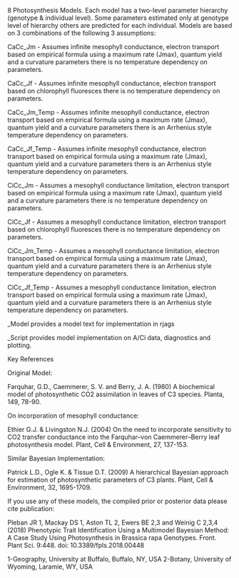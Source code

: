 8 Photosynthesis Models. Each model has a two-level parameter hierarchy (genotype & individual level). 
Some parameters estimated only at genotype level of hierarchy others are predicted for each individual.
Models are based on 3 combinations of the following 3 assumptions:

CaCc_Jm - Assumes infinite mesophyll conductance, electron transport based on empirical formula using a maximum rate (Jmax), quantum yield and a curvature parameters there is no temperature dependency on parameters.

CaCc_Jf - Assumes infinite mesophyll conductance, electron transport based on chlorophyll fluoresces there is no temperature dependency on parameters.

CaCc_Jm_Temp - Assumes infinite mesophyll conductance, electron transport based on empirical formula using a maximum rate (Jmax), quantum yield and a curvature parameters there is an Arrhenius style temperature dependency on parameters.

CaCc_Jf_Temp - Assumes infinite mesophyll conductance, electron transport based on empirical formula using a maximum rate (Jmax), quantum yield and a curvature parameters there is an Arrhenius style temperature dependency on parameters.

CiCc_Jm - Assumes a mesophyll conductance limitation, electron transport based on empirical formula using a maximum rate (Jmax), quantum yield and a curvature parameters there is no temperature dependency on parameters.

CiCc_Jf - Assumes a mesophyll conductance limitation, electron transport based on chlorophyll fluoresces there is no temperature dependency on parameters.

CiCc_Jm_Temp - Assumes a mesophyll conductance limitation, electron transport based on empirical formula using a maximum rate (Jmax), quantum yield and a curvature parameters there is an Arrhenius style temperature dependency on parameters.

CiCc_Jf_Temp - Assumes a mesophyll conductance limitation, electron transport based on empirical formula using a maximum rate (Jmax), quantum yield and a curvature parameters there is an Arrhenius style temperature dependency on parameters.

_Model provides a model text for implementation in rjags

_Script provides model implementation on A/Ci data, diagnostics and plotting.

Key References

Original Model:

Farquhar, G.D., Caemmerer, S. V. and Berry, J. A. (1980) A biochemical model of photosynthetic CO2 assimilation in leaves of C3 species. Planta, 149, 78-90.

On incorporation of mesophyll conductance:

Ethier G.J. & Livingston N.J. (2004) On the need to incorporate sensitivity to CO2 transfer conductance into the Farquhar–von Caemmerer–Berry leaf photosynthesis model. Plant, Cell & Environment, 27, 137-153.

Similar Bayesian Implementation:

Patrick L.D., Ogle K. & Tissue D.T. (2009) A hierarchical Bayesian approach for estimation of photosynthetic parameters of C3 plants. Plant, Cell & Environment, 32, 1695-1709.

If you use any of these models, the compiled prior or posterior data please cite  publication:

Pleban JR 1, Mackay DS 1, Aston TL 2,
Ewers BE 2,3 and Weinig C 2,3,4 (2018)
Phenotypic Trait Identification Using a
Multimodel Bayesian Method: A Case
Study Using Photosynthesis in
Brassica rapa Genotypes.
Front. Plant Sci. 9:448.
doi: 10.3389/fpls.2018.00448

1-Geography, University at Buffalo, Buffalo, NY, USA 2-Botany, University of Wyoming, Laramie, WY, USA
